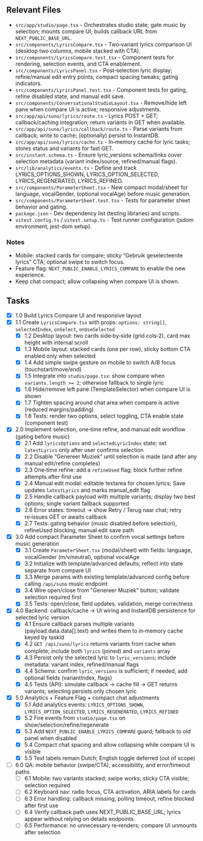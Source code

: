 ## Relevant Files

- `src/app/studio/page.tsx` - Orchestrates studio state; gate music by selection; mounts compare UI; builds callback URL from `NEXT_PUBLIC_BASE_URL`.
- `src/components/LyricsCompare.tsx` - Two‑variant lyrics comparison UI (desktop two columns, mobile stacked with CTA).
- `src/components/LyricsCompare.test.tsx` - Component tests for rendering, selection events, and CTA enablement.
- `src/components/LyricsPanel.tsx` - Post‑selection lyric display; refine/manual edit entry points; compact spacing tweaks; gating indicators.
- `src/components/LyricsPanel.test.tsx` - Component tests for gating, refine disabled state, and manual edit save.
- `src/components/ConversationalStudioLayout.tsx` - Remove/hide left pane when compare UI is active; responsive adjustments.
- `src/app/api/suno/lyrics/route.ts` - Lyrics POST + GET; callback/caching integration; return variants in GET when available.
- `src/app/api/suno/lyrics/callback/route.ts` - Parse variants from callback; write to cache; (optionally) persist to InstantDB.
- `src/app/api/suno/lyrics/cache.ts` - In‑memory cache for lyric tasks; stores status and variants for fast GET.
- `src/instant.schema.ts` - Ensure lyric_versions schema/links cover selection metadata (variant index/source, refined/manual flags).
- `src/lib/analytics/events.ts` - Define and track LYRICS_OPTIONS_SHOWN, LYRICS_OPTION_SELECTED, LYRICS_REGENERATED, LYRICS_REFINED.
- `src/components/ParameterSheet.tsx` - New compact modal/sheet for language, vocalGender, (optional vocalAge) before music generation.
- `src/components/ParameterSheet.test.tsx` - Tests for parameter sheet behavior and gating.
- `package.json` - Dev dependency list (testing libraries) and scripts.
- `vitest.config.ts` / `vitest.setup.ts` - Test runner configuration (jsdom environment, jest-dom setup).

### Notes

- Mobile: stacked cards for compare; sticky “Gebruik geselecteerde lyrics” CTA; optional swipe to switch focus.
- Feature flag: `NEXT_PUBLIC_ENABLE_LYRICS_COMPARE` to enable the new experience.
- Keep chat compact; allow collapsing when compare UI is shown.

## Tasks

- [x] 1.0 Build Lyrics Compare UI and responsive layout
- [x] 1.1 Create `LyricsCompare.tsx` with props: `options: string[]`, `selectedIndex`, `onSelect`, `onUseSelected`
  - [x] 1.2 Desktop layout: two cards side‑by‑side (grid cols‑2), card max height with internal scroll
  - [x] 1.3 Mobile layout: stacked cards (one per row), sticky bottom CTA enabled only when selected
  - [x] 1.4 Add simple swipe gesture on mobile to switch A/B focus (touchstart/move/end)
  - [x] 1.5 Integrate into `studio/page.tsx`: show compare when `variants.length >= 2`; otherwise fallback to single lyric
  - [x] 1.6 Hide/remove left pane (TemplateSelector) when compare UI is shown
  - [x] 1.7 Tighten spacing around chat area when compare is active (reduced margins/padding)
  - [x] 1.8 Tests: render two options, select toggling, CTA enable state (component test)

- [x] 2.0 Implement selection, one‑time refine, and manual edit workflow (gating before music)
  - [x] 2.1 Add `lyricsOptions` and `selectedLyricIndex` state; set `latestLyrics` only after user confirms selection
  - [x] 2.2 Disable “Genereer Muziek” until selection is made (and after any manual edit/refine completes)
  - [x] 2.3 One‑time refine: add a `refineUsed` flag; block further refine attempts after first use
  - [x] 2.4 Manual edit modal: editable textarea for chosen lyrics; Save updates `latestLyrics` and marks manual_edit flag
  - [x] 2.5 Handle callback payload with multiple variants; display two best options; single variant fallback supported
  - [x] 2.6 Error states: timeout → show Retry / Terug naar chat; retry re‑issues GET or awaits callback
  - [x] 2.7 Tests: gating behavior (music disabled before selection), refineUsed blocking, manual edit save path

- [x] 3.0 Add compact Parameter Sheet to confirm vocal settings before music generation
  - [x] 3.1 Create `ParameterSheet.tsx` (modal/sheet) with fields: language, vocalGender (m/v/neutral), optional vocalAge
  - [x] 3.2 Initialize with template/advanced defaults; reflect into state separate from compare UI
  - [x] 3.3 Merge params with existing template/advanced config before calling `/api/suno` music endpoint
  - [x] 3.4 Wire open/close from "Genereer Muziek" button; validate selection required first
  - [x] 3.5 Tests: open/close, field updates, validation, merge correctness

- [x] 4.0 Backend: callback/cache → UI wiring and InstantDB persistence for selected lyric version
  - [x] 4.1 Ensure callback parses multiple variants (payload.data.data[].text) and writes them to in‑memory cache keyed by taskId
  - [x] 4.2 `GET /api/suno/lyrics` returns variants from cache when complete; include both `lyrics` (joined) and `variants` array
  - [x] 4.3 Persist only the selected lyric to `lyric_versions`; include metadata: variant index, refined/manual flags
  - [x] 4.4 Schema: confirm `lyric_versions` is sufficient; if needed, add optional fields (variantIndex, flags)
  - [x] 4.5 Tests (API): simulate callback → cache fill → GET returns variants; selecting persists only chosen lyric

- [x] 5.0 Analytics + Feature Flag + compact chat adjustments
  - [x] 5.1 Add analytics events: `LYRICS_OPTIONS_SHOWN`, `LYRICS_OPTION_SELECTED`, `LYRICS_REGENERATED`, `LYRICS_REFINED`
  - [x] 5.2 Fire events from `studio/page.tsx` on show/selection/refine/regenerate
  - [x] 5.3 Add `NEXT_PUBLIC_ENABLE_LYRICS_COMPARE` guard; fallback to old panel when disabled
  - [x] 5.4 Compact chat spacing and allow collapsing while compare UI is visible
  - [x] 5.5 Text labels remain Dutch; English toggle deferred (out of scope)

- [ ] 6.0 QA: mobile behavior (swipe/CTA), accessibility, and error/timeout paths
  - [ ] 6.1 Mobile: two variants stacked; swipe works; sticky CTA visible; selection required
  - [ ] 6.2 Keyboard nav: radio focus, CTA activation, ARIA labels for cards
  - [ ] 6.3 Error handling: callback missing, polling timeout, refine blocked after first use
  - [ ] 6.4 Verify callback path uses NEXT_PUBLIC_BASE_URL; lyrics appear without relying on details endpoints
  - [ ] 6.5 Performance: no unnecessary re‑renders; compare UI unmounts after selection
